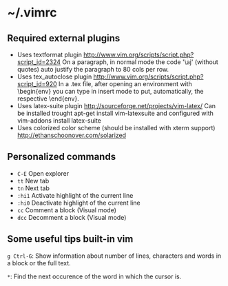  ~/.vimrc
=========

Required external plugins
-------------------------

- Uses textformat plugin http://www.vim.org/scripts/script.php?script_id=2324
   On a paragraph, in normal mode the code '\aj' (without quotes) auto justify
   the paragraph to 80 cols per row.
- Uses tex_autoclose plugin http://www.vim.org/scripts/script.php?script_id=920
   In a .tex file, after opening an environment with \begin{env} you can type
   <C-c> in insert mode to put, automatically, the respective \end{env}.
- Uses latex-suite plugin http://sourceforge.net/projects/vim-latex/
   Can be installed trought apt-get install vim-latexsuite
   and configured with vim-addons install latex-suite
- Uses colorized color scheme (should be installed with xterm support)
   http://ethanschoonover.com/solarized


Personalized commands
---------------------

- `C-E`  Open explorer 
- `tt`   New tab
- `tn`   Next tab 
- `:hi1` Activate highlight of the current line
- `:hi0` Deactivate highlight of the current line 
- `cc`   Comment a block (Visual mode)
- `dcc`  Decomment a block (Visual mode)


Some useful tips built-in vim
-----------------------------

`g Ctrl-G`: Show information about number of lines, characters and words in
            a block or the full text.

`*`: Find the next occurence of the word in which the cursor is.
